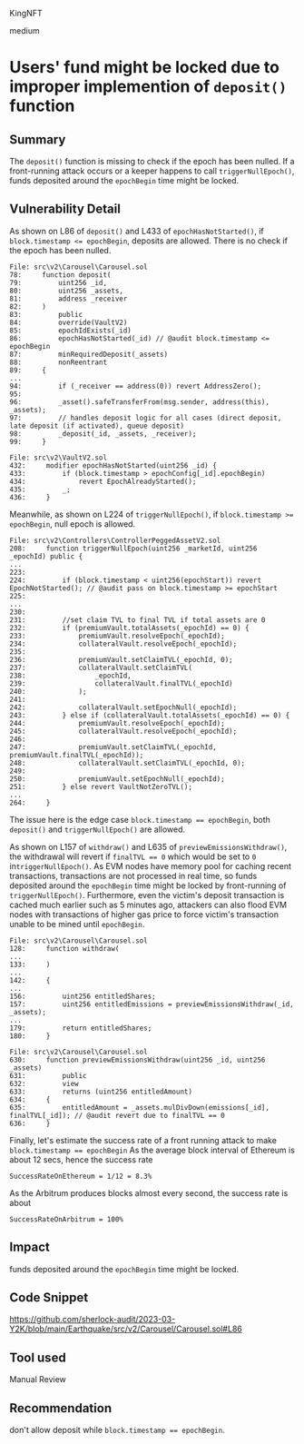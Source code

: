 KingNFT

medium

# Users' fund might be locked due to improper implemention of ````deposit()```` function

## Summary
The ````deposit()```` function is missing to check if the epoch has been nulled. If a front-running attack occurs or a keeper happens to call ````triggerNullEpoch()````, funds deposited around the ````epochBegin```` time might be locked.

## Vulnerability Detail
As shown on L86 of ````deposit()```` and L433 of ````epochHasNotStarted()````, if ````block.timestamp <= epochBegin````, deposits are allowed. There is  no check if the epoch has been nulled.
```solidity
File: src\v2\Carousel\Carousel.sol
78:     function deposit(
79:         uint256 _id,
80:         uint256 _assets,
81:         address _receiver
82:     )
83:         public
84:         override(VaultV2)
85:         epochIdExists(_id)
86:         epochHasNotStarted(_id) // @audit block.timestamp <= epochBegin
87:         minRequiredDeposit(_assets)
88:         nonReentrant
89:     {
...
94:         if (_receiver == address(0)) revert AddressZero();
95: 
96:         _asset().safeTransferFrom(msg.sender, address(this), _assets);
97:         // handles deposit logic for all cases (direct deposit, late deposit (if activated), queue deposit)
98:         _deposit(_id, _assets, _receiver);
99:     }

File: src\v2\VaultV2.sol
432:     modifier epochHasNotStarted(uint256 _id) {
433:         if (block.timestamp > epochConfig[_id].epochBegin)
434:             revert EpochAlreadyStarted();
435:         _;
436:     }
```
Meanwhile, as shown on L224 of ````triggerNullEpoch()````,  if ````block.timestamp >= epochBegin````, null epoch is allowed. 
```solidity
File: src\v2\Controllers\ControllerPeggedAssetV2.sol
208:     function triggerNullEpoch(uint256 _marketId, uint256 _epochId) public {
...
223: 
224:         if (block.timestamp < uint256(epochStart)) revert EpochNotStarted(); // @audit pass on block.timestamp >= epochStart
225: 
...
230: 
231:         //set claim TVL to final TVL if total assets are 0
232:         if (premiumVault.totalAssets(_epochId) == 0) {
233:             premiumVault.resolveEpoch(_epochId);
234:             collateralVault.resolveEpoch(_epochId);
235: 
236:             premiumVault.setClaimTVL(_epochId, 0);
237:             collateralVault.setClaimTVL(
238:                 _epochId,
239:                 collateralVault.finalTVL(_epochId)
240:             );
241: 
242:             collateralVault.setEpochNull(_epochId);
243:         } else if (collateralVault.totalAssets(_epochId) == 0) {
244:             premiumVault.resolveEpoch(_epochId);
245:             collateralVault.resolveEpoch(_epochId);
246: 
247:             premiumVault.setClaimTVL(_epochId, premiumVault.finalTVL(_epochId));
248:             collateralVault.setClaimTVL(_epochId, 0);
249: 
250:             premiumVault.setEpochNull(_epochId);
251:         } else revert VaultNotZeroTVL();
...
264:     }

```
The issue here is the edge case ````block.timestamp == epochBegin````, both ````deposit()```` and ````triggerNullEpoch()```` are allowed.

As shown on L157 of ````withdraw()```` and L635 of ````previewEmissionsWithdraw()````, the withdrawal will revert if ````finalTVL == 0```` which would be set to ````0```` in````triggerNullEpoch()````.
 As EVM nodes have memory pool for caching recent transactions, transactions are not processed in real time, so funds  deposited around the ````epochBegin```` time might be locked by front-running of ````triggerNullEpoch()````.
Furthermore, even the victim's deposit transaction is cached much earlier such as 5 minutes ago, attackers can also flood EVM nodes with transactions of higher gas price to force victim's transaction unable to be mined until ````epochBegin````.
```solidity
File: src\v2\Carousel\Carousel.sol
128:     function withdraw(
...
133:     )
...
142:     {
...
156:         uint256 entitledShares;
157:         uint256 entitledEmissions = previewEmissionsWithdraw(_id, _assets);
...
179:         return entitledShares;
180:     }

File: src\v2\Carousel\Carousel.sol
630:     function previewEmissionsWithdraw(uint256 _id, uint256 _assets)
631:         public
632:         view
633:         returns (uint256 entitledAmount)
634:     {
635:         entitledAmount = _assets.mulDivDown(emissions[_id], finalTVL[_id]); // @audit revert due to finalTVL == 0
636:     }

```

Finally, let's estimate the success rate of a front running attack to make ````block.timestamp == epochBegin````
As the average block interval of Ethereum is about 12 secs, hence the success rate
```solidity
SuccessRateOnEthereum = 1/12 = 8.3%
```
As the Arbitrum produces blocks almost every second, the success rate is about
```solidity
SuccessRateOnArbitrum = 100%
```

## Impact
funds deposited around the ````epochBegin```` time might be locked.

## Code Snippet
https://github.com/sherlock-audit/2023-03-Y2K/blob/main/Earthquake/src/v2/Carousel/Carousel.sol#L86

## Tool used

Manual Review

## Recommendation
don't allow deposit while ````block.timestamp == epochBegin````.
